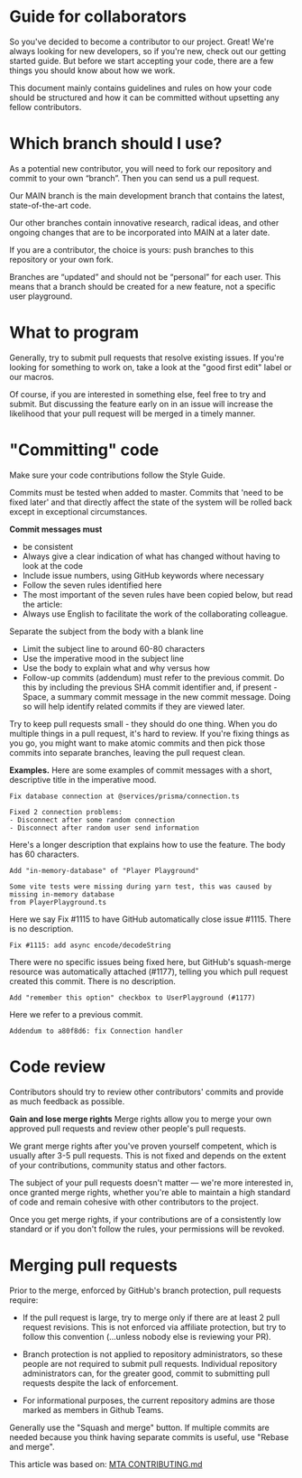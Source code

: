 # Guide for collaborators
So you've decided to become a contributor to our project. Great!
We're always looking for new developers, so if you're new, check out our getting started guide.
But before we start accepting your code, there are a few things you should know about how we work.

This document mainly contains guidelines and rules on how your code should be structured and how it can be committed without upsetting any fellow contributors.


# Which branch should I use?
As a potential new contributor, you will need to fork our repository and commit to your own “branch”. Then you can send us a pull request.

Our MAIN branch is the main development branch that contains the latest, state-of-the-art code.

Our other branches contain innovative research, radical ideas, and other ongoing changes that are to be incorporated into MAIN at a later date.

If you are a contributor, the choice is yours: push branches to this repository or your own fork.

Branches are “updated” and should not be “personal” for each user. This means that a branch should be created for a new feature, not a specific user playground.



# What to program
Generally, try to submit pull requests that resolve existing issues.
If you're looking for something to work on, take a look at the "good first edit" label or our macros.

Of course, if you are interested in something else, feel free to try and submit. But discussing the feature early on in an issue will increase the likelihood that your pull request will be merged in a timely manner.


# "Committing" code
Make sure your code contributions follow the Style Guide.

Commits must be tested when added to master. Commits that 'need to be fixed later' and that directly affect the state of the system will be rolled back except in exceptional circumstances.

**Commit messages must**

- be consistent
- Always give a clear indication of what has changed without having to look at the code
- Include issue numbers, using GitHub keywords where necessary
- Follow the seven rules identified here
- The most important of the seven rules have been copied below, but read the article:
- Always use English to facilitate the work of the collaborating colleague.

Separate the subject from the body with a blank line
- Limit the subject line to around 60-80 characters
- Use the imperative mood in the subject line
- Use the body to explain what and why versus how
- Follow-up commits (addendum) must refer to the previous commit. Do this by including the previous SHA commit identifier and, if present - Space, a summary commit message in the new commit message. Doing so will help identify related commits if they are viewed later.

Try to keep pull requests small - they should do one thing. When you do multiple things in a pull request, it's hard to review. If you're fixing things as you go, you might want to make atomic commits and then pick those commits into separate branches, leaving the pull request clean.


**Examples.** Here are some examples of commit messages with a short, descriptive title in the imperative mood.
```
Fix database connection at @services/prisma/connection.ts

Fixed 2 connection problems:
- Disconnect after some random connection
- Disconnect after random user send information
```

Here's a longer description that explains how to use the feature. The body has 60 characters.
```
Add "in-memory-database" of "Player Playground"

Some vite tests were missing during yarn test, this was caused by missing in-memory database
from PlayerPlayground.ts
```

Here we say Fix #1115 to have GitHub automatically close issue #1115. There is no description.
```
Fix #1115: add async encode/decodeString
```

There were no specific issues being fixed here, but GitHub's squash-merge resource was automatically attached (#1177), telling you which pull request created this commit. There is no description.
```
Add "remember this option" checkbox to UserPlayground (#1177)
```

Here we refer to a previous commit.
```
Addendum to a80f8d6: fix Connection handler
```

# Code review
Contributors should try to review other contributors' commits and provide as much feedback as possible.

**Gain and lose merge rights**
Merge rights allow you to merge your own approved pull requests and review other people's pull requests.

We grant merge rights after you've proven yourself competent, which is usually after 3-5 pull requests. This is not fixed and depends on the extent of your contributions, community status and other factors.

The subject of your pull requests doesn't matter — we're more interested in, once granted merge rights, whether you're able to maintain a high standard of code and remain cohesive with other contributors to the project.

Once you get merge rights, if your contributions are of a consistently low standard or if you don't follow the rules, your permissions will be revoked.

# Merging pull requests
Prior to the merge, enforced by GitHub's branch protection, pull requests require:

- If the pull request is large, try to merge only if there are at least 2 pull request revisions. This is not enforced via affiliate protection, but try to follow this convention (...unless nobody else is reviewing your PR).

- Branch protection is not applied to repository administrators, so these people are not required to submit pull requests. Individual repository administrators can, for the greater good, commit to submitting pull requests despite the lack of enforcement.

- For informational purposes, the current repository admins are those marked as members in Github Teams.

Generally use the "Squash and merge" button. If multiple commits are needed because you think having separate commits is useful, use "Rebase and merge".



This article was based on: [MTA CONTRIBUTING.md](https://github.com/multitheftauto/mtasa-blue/blob/master/CONTRIBUTING.md)